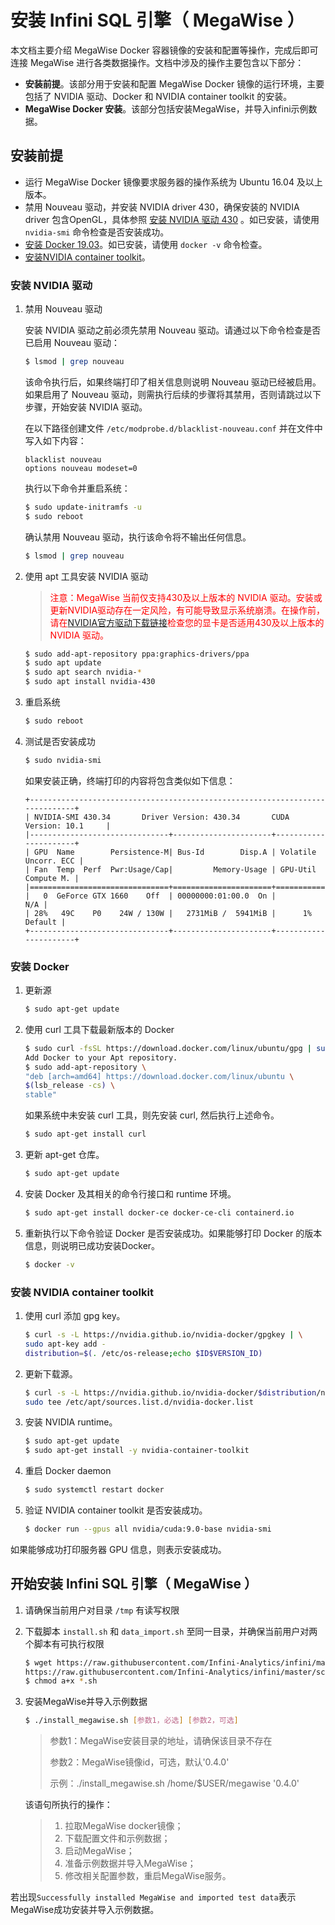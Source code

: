 
# 安装 Infini SQL 引擎（ MegaWise ）

本文档主要介绍 MegaWise Docker 容器镜像的安装和配置等操作，完成后即可连接 MegaWise 进行各类数据操作。文档中涉及的操作主要包含以下部分：

- **安装前提**。该部分用于安装和配置 MegaWise Docker 镜像的运行环境，主要包括了 NVIDIA 驱动、Docker 和 NVIDIA container toolkit 的安装。
- **MegaWise Docker 安装**。该部分包括安装MegaWise，并导入infini示例数据。



## 安装前提

- 运行 MegaWise Docker 镜像要求服务器的操作系统为 Ubuntu 16.04 及以上版本。
- 禁用 Nouveau 驱动，并安装 NVIDIA driver 430，确保安装的 NVIDIA driver 包含OpenGL，具体参照 [安装 NVIDIA 驱动 430](#安装-NVIDIA-驱动) 。如已安装，请使用 `nvidia-smi` 命令检查是否安装成功。
- [安装 Docker 19.03](#安装-Docker)。如已安装，请使用 `docker -v` 命令检查。
- [安装NVIDIA container toolkit](#安装-NVIDIA-container-toolkit)。



### 安装 NVIDIA 驱动

1. 禁用 Nouveau 驱动

   安装 NVIDIA 驱动之前必须先禁用 Nouveau 驱动。请通过以下命令检查是否已启用 Nouveau 驱动：

   ```bash
   $ lsmod | grep nouveau  
   ```

   该命令执行后，如果终端打印了相关信息则说明 Nouveau 驱动已经被启用。如果启用了 Nouveau 驱动，则需执行后续的步骤将其禁用，否则请跳过以下步骤，开始安装 NVIDIA 驱动。

   在以下路径创建文件 `/etc/modprobe.d/blacklist-nouveau.conf` 并在文件中写入如下内容：

   ```
   blacklist nouveau
   options nouveau modeset=0  
   ```

   执行以下命令并重启系统：

   ```bash
   $ sudo update-initramfs -u
   $ sudo reboot  
   ```

   确认禁用 Nouveau 驱动，执行该命令将不输出任何信息。

   ```bash
   $ lsmod | grep nouveau
   ```

2. 使用 apt 工具安装 NVIDIA 驱动

   > <font color='red'>注意：MegaWise 当前仅支持430及以上版本的 NVIDIA 驱动。安装或更新NVIDIA驱动存在一定风险，有可能导致显示系统崩溃。在操作前，请在[NVIDIA官方驱动下载链接](https://www.nvidia.com/Download/index.aspx?lang=en-us)检查您的显卡是否适用430及以上版本的 NVIDIA 驱动。</font>

   ```bash
   $ sudo add-apt-repository ppa:graphics-drivers/ppa
   $ sudo apt update
   $ sudo apt search nvidia-*
   $ sudo apt install nvidia-430  
   ```

3. 重启系统

   ```bash
   $ sudo reboot  
   ```

4. 测试是否安装成功

   ```bash
   $ sudo nvidia-smi  
   ```

   如果安装正确，终端打印的内容将包含类似如下信息：

   ```
   +-----------------------------------------------------------------------------+
   | NVIDIA-SMI 430.34       Driver Version: 430.34       CUDA Version: 10.1     |
   |-------------------------------+----------------------+----------------------+
   | GPU  Name        Persistence-M| Bus-Id        Disp.A | Volatile Uncorr. ECC |
   | Fan  Temp  Perf  Pwr:Usage/Cap|         Memory-Usage | GPU-Util  Compute M. |
   |===============================+======================+======================|
   |   0  GeForce GTX 1660    Off  | 00000000:01:00.0  On |                  N/A |
   | 28%   49C    P0    24W / 130W |   2731MiB /  5941MiB |      1%      Default |
   +-------------------------------+----------------------+----------------------+
   ```
### 安装 Docker

1. 更新源

   ```bash
   $ sudo apt-get update
   ```

2. 使用 curl 工具下载最新版本的 Docker

   ```bash
   $ sudo curl -fsSL https://download.docker.com/linux/ubuntu/gpg | sudo apt-key add -
   Add Docker to your Apt repository.
   $ sudo add-apt-repository \
   "deb [arch=amd64] https://download.docker.com/linux/ubuntu \
   $(lsb_release -cs) \
   stable"
   ```

   如果系统中未安装 curl 工具，则先安装 curl, 然后执行上述命令。

   ```bash
   $ sudo apt-get install curl
   ```

3. 更新 apt-get 仓库。

   ```bash
   $ sudo apt-get update
   ```

4. 安装 Docker 及其相关的命令行接口和 runtime 环境。

   ```bash
   $ sudo apt-get install docker-ce docker-ce-cli containerd.io
   ```

5. 重新执行以下命令验证 Docker 是否安装成功。如果能够打印 Docker 的版本信息，则说明已成功安装Docker。

   ```bash
   $ docker -v
   ```

### 安装 NVIDIA container toolkit

1. 使用 curl 添加 gpg key。

   ```bash
   $ curl -s -L https://nvidia.github.io/nvidia-docker/gpgkey | \
   sudo apt-key add -
   distribution=$(. /etc/os-release;echo $ID$VERSION_ID)
   ```

2. 更新下载源。

   ```bash
   $ curl -s -L https://nvidia.github.io/nvidia-docker/$distribution/nvidia-docker.list | \
   sudo tee /etc/apt/sources.list.d/nvidia-docker.list
   ```

3. 安装 NVIDIA runtime。

   ```bash
   $ sudo apt-get update
   $ sudo apt-get install -y nvidia-container-toolkit
   ```

 

4. 重启 Docker daemon

   ```bash
   $ sudo systemctl restart docker
   ```

5. 验证 NVIDIA container toolkit 是否安装成功。

   ```bash
   $ docker run --gpus all nvidia/cuda:9.0-base nvidia-smi
   ```


如果能够成功打印服务器 GPU 信息，则表示安装成功。



## 开始安装 Infini SQL 引擎（ MegaWise ）

1. 请确保当前用户对目录 `/tmp` 有读写权限

2. 下载脚本 `install.sh` 和 `data_import.sh` 至同一目录，并确保当前用户对两个脚本有可执行权限

   ```bash
   $ wget https://raw.githubusercontent.com/Infini-Analytics/infini/master/script/data_import.sh \
   https://raw.githubusercontent.com/Infini-Analytics/infini/master/script/install_megawise.sh
   $ chmod a+x *.sh
   ```
   
3. 安装MegaWise并导入示例数据

   ```bash
   $ ./install_megawise.sh [参数1，必选] [参数2，可选]
   ```

   > 参数1：MegaWise安装目录的地址，请确保该目录不存在
   >
   > 参数2：MegaWise镜像id，可选，默认'0.4.0'
   >
   > 示例：./install_megawise.sh  /home/$USER/megawise '0.4.0'

   该语句所执行的操作：

   > 1. 拉取MegaWise docker镜像；
   > 2. 下载配置文件和示例数据；
   > 3. 启动MegaWise；
   > 4. 准备示例数据并导入MegaWise；
   > 5. 修改相关配置参数，重启MegaWise服务。

若出现`Successfully installed MegaWise and imported test data`表示MegaWise成功安装并导入示例数据。
